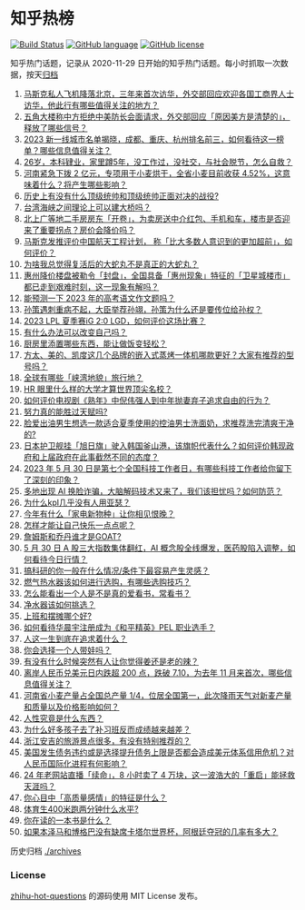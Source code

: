 # 知乎热榜
[![Build Status](https://github.com/ToWeLong/zhihu-hot-questions/workflows/CI/badge.svg)](https://github.com/ToWeLong/zhihu-hot-questions/actions)
[![GitHub language](https://img.shields.io/badge/language-golang-orange.svg)](https://golang.org/)
[![GitHub license](https://img.shields.io/github/license/ToWeLong/zhihu-hot-questions)](https://github.com/ToWeLong/zhihu-hot-questions/blob/main/LICENSE)

知乎热门话题，记录从 2020-11-29 日开始的知乎热门话题。每小时抓取一次数据，按天[归档](./archives)

<!-- BEGIN -->

1. [马斯克私人飞机降落北京，三年来首次访华，外交部回应欢迎各国工商界人士访华，他此行有哪些值得关注的地方？](https://www.zhihu.com/question/603832271)
1. [五角大楼称中方拒绝中美防长会面请求，外交部回应「原因美方是清楚的」，释放了哪些信号？](https://www.zhihu.com/question/603829127)
1. [2023 新一线城市名单揭晓，成都、重庆、杭州排名前三，如何看待这一榜单？哪些信息值得关注？](https://www.zhihu.com/question/603827354)
1. [26岁，本科肄业，家里蹲5年，没工作过，没社交，与社会脱节，怎么自救？](https://www.zhihu.com/question/299259221)
1. [河南紧急下拨 2 亿元，专项用于小麦烘干，全省小麦目前收获 4.52%，这意味着什么？将产生哪些影响？](https://www.zhihu.com/question/603823460)
1. [历史上有没有什么顶级统帅和顶级统帅正面对决的战役?](https://www.zhihu.com/question/458272979)
1. [台湾海峡之间理论上可以建大桥吗？](https://www.zhihu.com/question/53828775)
1. [北上广等地二手房房东「开卷」，为卖房送中介红包、手机和车，楼市是否迎来了重要拐点？房价会降价吗？](https://www.zhihu.com/question/603843052)
1. [马斯克发推评价中国航天工程计划， 称「比大多数人意识到的更加超前」，如何评价？](https://www.zhihu.com/question/603792670)
1. [为啥我总觉得复活后的大蛇丸不是真正的大蛇丸？](https://www.zhihu.com/question/598499331)
1. [惠州降价楼盘被勒令「封盘」，全国具备「惠州现象」特征的「卫星城楼市」都已走到艰难时刻，这一现象有解吗？](https://www.zhihu.com/question/603631902)
1. [能预测一下 2023 年的高考语文作文题吗？](https://www.zhihu.com/question/598414587)
1. [孙策遇刺重病不起，大臣举荐孙翊，孙策为什么还是要传位给孙权？](https://www.zhihu.com/question/526396866)
1. [2023 LPL 夏季赛iG 2:0 LGD，如何评价这场比赛？](https://www.zhihu.com/question/603883576)
1. [有什么办法可以改变自己吗？](https://www.zhihu.com/question/603877948)
1. [厨房里添置哪些东西，能让做饭变轻松？](https://www.zhihu.com/question/414442804)
1. [方太、美的、凯度这几个品牌的嵌入式蒸烤一体机哪款更好？大家有推荐的型号吗？](https://www.zhihu.com/question/601098924)
1. [全球有哪些「峡湾地貌」旅行地？](https://www.zhihu.com/question/602415429)
1. [HR 眼里什么样的大学才算世界顶尖名校？](https://www.zhihu.com/question/321363319)
1. [如何评价电视剧《熟年》中倪伟强人到中年抛妻弃子追求自由的行为？](https://www.zhihu.com/question/603509560)
1. [努力真的能胜过天赋吗?](https://www.zhihu.com/question/600642873)
1. [脸爱出油男生想选一款适合夏季使用的控油男士洗面奶，求推荐洗完清爽干净的?](https://www.zhihu.com/question/533833324)
1. [日本护卫舰挂「旭日旗」驶入韩国釜山港，该旗帜代表什么？如何评价韩现政府和上届政府在此事截然不同的态度？](https://www.zhihu.com/question/603790461)
1. [2023 年 5 月 30 日是第七个全国科技工作者日，有哪些科技工作者给你留下了深刻的印象？](https://www.zhihu.com/question/603287863)
1. [多地出现 AI 换脸诈骗，大脑解码技术又来了，我们该担忧吗？如何防范？](https://www.zhihu.com/question/603797685)
1. [为什么kpl几乎没有人用亚瑟？](https://www.zhihu.com/question/341337474)
1. [今年有什么「家电新物种」让你相见恨晚？](https://www.zhihu.com/question/595318533)
1. [怎样才能让自己快乐一点点呢？](https://www.zhihu.com/question/603486360)
1. [詹姆斯和乔丹谁才是GOAT?](https://www.zhihu.com/question/602933638)
1. [5 月 30 日 A 股三大指数集体翻红，AI 概念股全线爆发，医药股陷入调整，如何看待今日行情？](https://www.zhihu.com/question/603789257)
1. [搞科研的你一般在什么情况/条件下最容易产生灵感？](https://www.zhihu.com/question/457212453)
1. [燃气热水器该如何进行选购，有哪些选购技巧？](https://www.zhihu.com/question/435616929)
1. [怎么能看出一个人是不是真的爱看书，常看书？](https://www.zhihu.com/question/21078610)
1. [净水器该如何挑选？](https://www.zhihu.com/question/27201497)
1. [上班和摆摊哪个好?](https://www.zhihu.com/question/602320250)
1. [如何看待华晨宇注册成为《和平精英》PEL 职业选手？](https://www.zhihu.com/question/603809412)
1. [人这一生到底在追求着什么？](https://www.zhihu.com/question/603420712)
1. [你会选择一个人带娃吗？](https://www.zhihu.com/question/523452874)
1. [有没有什么时候突然有人让你觉得姜还是老的辣？](https://www.zhihu.com/question/27470964)
1. [离岸人民币兑美元日内跌超 200 点，跌破 7.10，为去年 11 月来首次，哪些信息值得关注？](https://www.zhihu.com/question/603805125)
1. [河南省小麦产量占全国总产量 1/4，位居全国第一，此次降雨天气对新麦产量和质量以及价格影响如何？](https://www.zhihu.com/question/603799312)
1. [人性究竟是什么东西？](https://www.zhihu.com/question/601506245)
1. [为什么好多孩子去了补习班反而成绩越来越差？](https://www.zhihu.com/question/440361076)
1. [浙江安吉的旅游景点很多，有没有特别推荐的？](https://www.zhihu.com/question/329987947)
1. [美国发生债务违约或是选择提升债务上限是否都会造成美元体系信用危机？对人民币国际化进程有何影响？](https://www.zhihu.com/question/602981822)
1. [24 年老网站直播「续命」，8 小时卖了 4 万块，这一波浩大的「重启」能拯救天涯吗？](https://www.zhihu.com/question/603776523)
1. [你心目中「高质量感情」的特征是什么？](https://www.zhihu.com/question/599210398)
1. [体育生400米跑两分钟什么水平?](https://www.zhihu.com/question/594991592)
1. [你在读的一本书是什么？](https://www.zhihu.com/question/603876525)
1. [如果本泽马和博格巴没有缺席卡塔尔世界杯，阿根廷夺冠的几率有多大？](https://www.zhihu.com/question/603555991)

<!-- END -->

历史归档 [./archives](./archives)


### License
[zhihu-hot-questions](https://github.com/towelong/zhihu-hot-questions) 的源码使用 MIT License 发布。